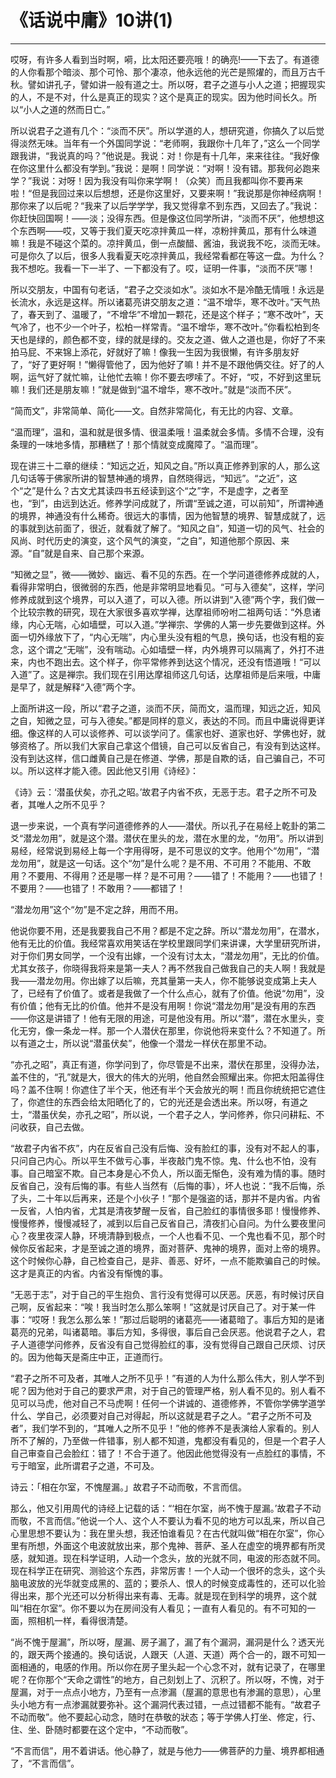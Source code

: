# 《话说中庸》10讲(1)

------

哎呀，有许多人看到当时啊，嗬，比太阳还要亮哦！的确亮!——下去了。有道德的人你看那个暗淡、那个可怜、那个凄凉，他永远他的光芒是照燿的，而且万古千秋。譬如讲孔子，譬如讲一般有道之士。所以呀，君子之道与小人之道；把握现实的人，不是不对，什么是真正的现实？这个是真正的现实。因为他时间长久。所以“小人之道的然而日亡。”

所以说君子之道有几个：“淡而不厌”。所以学道的人，想研究道，你搞久了以后觉得淡然无味。当年有一个外国同学说：“老师啊，我跟你十几年了，”这么一个同学跟我讲，“我说真的吗？”他说是。我说：对！你是有十几年，来来往往。“我好像在你这里什么都没有学到。”我说：是啊！同学说：“对啊！没有错。那我何必跑来学？”我说：对呀！因为我没有叫你来学啊！（众笑）而且我都叫你不要再来啦！“但是我回过来以后想想，还是你这里好，又要来啊！”我说那是你神经病啊！那你来了以后呢？“我来了以后学学学，我又觉得拿不到东西，又回去了。”我说：你赶快回国啊！——淡；没得东西。但是像这位同学所讲，“淡而不厌”，他想想这个东西啊——哎，又等于我们夏天吃凉拌黄瓜一样，凉粉拌黄瓜，那有什么味道嘛！我是不碰这个菜的。凉拌黄瓜，倒一点酸醋、酱油，我说我不吃，淡而无味。可是你久了以后，很多人我看夏天吃凉拌黄瓜，我经常看都在等这一盘。为什么？我不想吃。我看一下一半了、一下都没有了。哎，证明一件事，“淡而不厌”哪！

所以交朋友，中国有句老话，“君子之交淡如水”。淡如水不是冷酷无情哦！永远是长流水，永远是这样。所以诸葛亮讲交朋友之道：“温不增华，寒不改叶。”天气热了，春天到了、温暖了，“不增华”不增加一颗花，还是这个样子；“寒不改叶”，天气冷了，也不少一个叶子，松柏一样常青。“温不增华，寒不改叶。”你看松柏到冬天也是绿的，颜色都不变，绿的就是绿的。交友之道、做人之道也是，你好了不来拍马屁、不来锦上添花，好就好了嘛！像我一生因为我很懒，有许多朋友好了，“好了更好啊！”懒得管他了，因为他好了嘛！并不是不跟他俩交往。好了的人啊，运气好了就忙嘛，让他忙去嘛！你不要去啰嗦了。不好，“哎，不好到这里玩嘛！我们还是朋友嘛！”就是做到“温不增华，寒不改叶。”就是“淡而不厌”。

“简而文”，非常简单、简化——文。自然非常简化，有无比的内容、文章。

“温而理”，温和，温和就是很多情、很温柔哦！温柔就会多情。多情不合理，没有条理的一味地多情，那糟糕了！那个情就变成魔障了。“温而理”。

现在讲三十二章的继续：“知远之近，知风之自。”所以真正修养到家的人，那么这几句话等于佛家所讲的智慧神通的境界，自然晓得远，“知远”。“之近”，这个“之”是什么？古文尤其读四书五经读到这个“之”字，不是虚字，之者至也，“到”，由远到达近。修养学问成就了，所谓“至诚之道，可以前知”，所谓神通的境界，神通没有什么稀奇。很远大的事情，因为他智慧的境界、智慧成就了，远的事就到达前面了，很近，就看就了解了。“知风之自”，知道一切的风气、社会的风尚、时代历史的演变，这个风气的演变，“之自”，知道他那个原因、来源。“自”就是自来、自己那个来源。

“知微之显”，微——微妙、幽远、看不见的东西。在一个学问道德修养成就的人，看得非常明白，很微弱的东西，他是非常明显地看见。“可与入德矣”，这样，学问修养成就到这个境界，可以入道了，可以入德。所以讲到“入德”两个字，我们做一个比较宗教的研究，现在大家很多喜欢学禅，达摩祖师吩咐二祖两句话：“外息诸缘，内心无喘，心如墙壁，可以入道。”学禅宗、学佛的人第一步先要做到这样。外面一切外缘放下了，“内心无喘”，内心里头没有粗的气息，换句话，也没有粗的妄念，这个谓之“无喘”，没有喘动。心如墙壁一样，内外境界可以隔离了，外打不进来，内也不跑出去。这个样子，你平常修养到达这个情况，还没有悟道哦！“可以入道”了。这是禅宗。我们现在引用达摩祖师这几句话，达摩祖师是后来哦，中庸是早了，就是解释“入德”两个字。

上面所讲这一段，所以“君子之道，淡而不厌，简而文，温而理，知远之近，知风之自，知微之显，可与入德矣。”都是同样的意义，表达的不同。而且中庸说得更详细。像这样的人可以谈修养、可以谈学问了。儒家也好、道家也好、学佛也好，就够资格了。所以我们大家自己拿这个借镜，自己可以反省自己，有没有到达这样。没有到达这样，信口雌黄自己是在修道、学佛，那是自欺的话，自己骗自己，不可以。所以这样才能入德。因此他又引用《诗经》：

《诗》云：‘潜虽伏矣，亦孔之昭。’故君子内省不疚，无恶于志。君子之所不可及者，其唯人之所不见乎？

退一步来说，一个真有学问道德修养的人——潜伏。所以孔子在易经上乾卦的第二爻“潜龙勿用”，就是这个潜。潜伏在里头的龙，潜在水里的龙，“勿用”。所以讲到易经，经常说到易经上每一个字用得呀，是不可思议的文字。他用个“勿用”，“潜龙勿用”，就是这一句话。这个“勿”是什么呢？是不用、不可用？不能用、不敢用？不要用、不得用？还是哪一样？是不可用？——错了！不能用？——也错了！不要用？——也错了！不敢用？——都错了！

“潜龙勿用”这个“勿”是不定之辞，用而不用。

他说你要不用，还是我要我自己不用？都是不定之辞。所以“潜龙勿用”，在潜水，他有无比的价值。我经常喜欢用笑话在学校里跟同学们来讲课，大学里研究所讲，对于你们男女同学，一个没有出嫁，一个没有讨太太，“潜龙勿用”，无比的价值。尤其女孩子，你晓得我将来是第一夫人？再不然我自己做我自己的夫人啊！我就是我——潜龙勿用。你出嫁了以后嘛，充其量第一夫人，你不能够说变成第上夫人了，已经有了价值了。或者是我做了一个什么点心，就有了价值。他说“勿用”，没有价值；他有无比的价值。他并不是没有用啊！你说“潜龙勿用”是没有用的东西——你这是讲错了！他有无限的用途，可是他没有用。所以“潜”，潜在水里头，变化无穷，像一条龙一样。那一个人潜伏在那里，你说他将来变什么？不知道了。所以有道之士，所以说“潜虽伏矣”，他像一个潜龙一样伏在那里不动。

“亦孔之昭”，真正有道，你学问到了，你尽管是不出来，潜伏在那里，没得办法，盖不住的，“孔”就是大，很大的伟大的光明，他自然会照耀出来。你把太阳盖得住吗？盖不住啊！你遮住了半个天，他还有半个天会放光的啊！而且你统统把它遮住了，你遮住的东西会给太阳晒化了的，它的光还是会透出来。所以呀，有道之士，“潜虽伏矣，亦孔之昭”，所以说，一个君子之人，学问修养，你只问耕耘、不问收获，自己去做。

“故君子内省不疚”，内在反省自己没有后悔、没有脸红的事，没有对不起人的事，只问自己内心。所以平生不做亏心事，半夜敲门鬼不惊。鬼、什么也不怕，没有事。自己暗室不欺。自己本身是心不负人，所以面无惭色，没有难为情的事。随时反省自己，没有后悔的事。有些人当然有（后悔的事），坏人也说：“我不后悔，杀了头，二十年以后再来，还是个小伙子！”那个是强盗的话，那并不是内省。内省一反省，人怕内省，尤其是清夜梦醒一反省，自己脸红的事情很多耶！慢慢修养、慢慢修养，慢慢减轻了，减到以后自己反省自己，清夜扪心自问。为什么要夜里问心？夜里夜深人静，环境清静到极点，一个人也看不见、一个鬼也看不见，那个时候你反省起来，才是至诚之道的境界，面对菩萨、鬼神的境界，面对上帝的境界。这个时候你心静，自己检查自己，是非、善恶、好坏，一点不能欺骗自己的时候。这才是真正的内省。内省没有惭愧的事。

“无恶于志”，对于自己的平生抱负、言行没有觉得可以厌恶。厌恶，有时候讨厌自己啊，反省起来：“唉！我当时怎么那么笨啊！”这就是讨厌自己了。对于某一件事：“哎呀！我怎么那么笨！”那过后聪明的诸葛亮——诸葛暗了。事后方知的是诸葛亮的兄弟，叫诸葛暗。事后方知，多得很，事后自己会厌恶。他说君子之人，君子人道德学问修养，反省没有自己觉得脸红的事，没有觉得自己跟自己厌烦、讨厌的。因为他每天是斋庄中正，正道而行。

“君子之所不可及者，其唯人之所不见乎！”有道的人为什么那么伟大，别人学不到呢？因为他对于自己的要求严肃，对于自己的管理严格，别人看不见的。别人看不见可以马虎，他对自己不马虎啊！任何一个讲诚的、道德修养，不管你学佛学道学什么、学自己，必须要对自己对得起，所以这就是君子之人。“君子之所不可及者”，我们学不到的，“其唯人之所不见乎！”他的修养不是表演给人家看的。别人所不了解的，乃至做一件错事，别人都不知道，鬼都没有看见的，但是一个君子人自己审查自己会脸红：错了！不合于道了。他因此他觉得没有一点脸红的事情，不亏于暗室，此所谓君子之道，不可及。

诗云：「相在尔室，不愧屋漏。」故君子不动而敬，不言而信。

那么，他又引用周代的诗经上记载的话：“‘相在尔室，尚不愧于屋漏。’故君子不动而敬，不言而信。”他说一个人、这个人不要认为看不见的地方可以乱来，所以自己心里思想不要认为：我在里头想，我还怕谁看见？在古代就叫做“相在尔室”，你心里有所想，外面这个电波就放出来，那个鬼神、菩萨、圣人在虚空的境界都有所灵感，就知道。现在科学证明，人动一个念头，放的光就不同，电波的形态就不同。现在科学正在研究、测验这个东西，非常厉害！一个人动一个很坏的念头，这个头脑电波放的光华就变成黑的、蓝的；要杀人、恨人的时候变成毒性的，还可以化验得出来，那个光还可以分析得出来有毒、无毒。就是现在到科学的境界，这个就叫“相在尔室”。你不要以为在房间没有人看见；一直有人看见的。有不可知的一面，照相机一样，看得很清楚。

“尚不愧于屋漏”，所以呀，屋漏、房子漏了，漏了有个漏洞，漏洞是什么？透天光的，跟天两个接通的。换句话说，人跟天（人道、天道）两个合一的，跟不可知一面相通的，电感的作用。所以你在房子里头起一个心念不对，就有记录了，在哪里呢？在你那个“天命之谓性”的地方，自己刻划上了、沉积了。所以呀，不愧，对于屋漏，对于一点点小地方，乃至有一点渗漏（屋漏的意思也有渗漏的意思），心里头小地方有一点渗漏就要弥补。这个漏洞代表过错，一点过错都不能有。“故君子不动而敬”。他不要起心动念，随时在恭敬的狀态；等于学佛人打坐、修定，行、住、坐、卧随时都要在这个定中，“不动而敬”。

“不言而信”，用不着讲话。他心静了，就是与他力——佛菩萨的力量、境界都相通了，“不言而信”。


